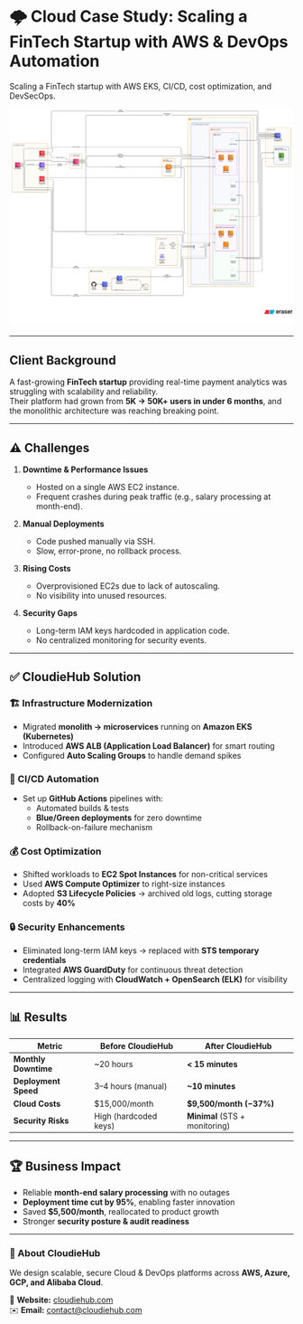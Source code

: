 
# 🌩️ Cloud Case Study: Scaling a FinTech Startup with AWS & DevOps Automation
Scaling a FinTech startup with AWS EKS, CI/CD, cost optimization, and DevSecOps.


![Architecture Diagram](assets/architecture.png)

---

##  Client Background
A fast-growing **FinTech startup** providing real-time payment analytics was struggling with scalability and reliability.  
Their platform had grown from **5K → 50K+ users in under 6 months**, and the monolithic architecture was reaching breaking point.

---

## ⚠️ Challenges
1. **Downtime & Performance Issues**  
   - Hosted on a single AWS EC2 instance.  
   - Frequent crashes during peak traffic (e.g., salary processing at month-end).  

2. **Manual Deployments**  
   - Code pushed manually via SSH.  
   - Slow, error-prone, no rollback process.  

3. **Rising Costs**  
   - Overprovisioned EC2s due to lack of autoscaling.  
   - No visibility into unused resources.  

4. **Security Gaps**  
   - Long-term IAM keys hardcoded in application code.  
   - No centralized monitoring for security events.  

---

## ✅ CloudieHub Solution

### 🏗️ Infrastructure Modernization
- Migrated **monolith → microservices** running on **Amazon EKS (Kubernetes)**  
- Introduced **AWS ALB (Application Load Balancer)** for smart routing  
- Configured **Auto Scaling Groups** to handle demand spikes  

### 🔄 CI/CD Automation
- Set up **GitHub Actions** pipelines with:  
  - Automated builds & tests  
  - **Blue/Green deployments** for zero downtime  
  - Rollback-on-failure mechanism  

### 💰 Cost Optimization
- Shifted workloads to **EC2 Spot Instances** for non-critical services  
- Used **AWS Compute Optimizer** to right-size instances  
- Adopted **S3 Lifecycle Policies** → archived old logs, cutting storage costs by **40%**  

### 🔒 Security Enhancements
- Eliminated long-term IAM keys → replaced with **STS temporary credentials**  
- Integrated **AWS GuardDuty** for continuous threat detection  
- Centralized logging with **CloudWatch + OpenSearch (ELK)** for visibility  

---

## 📊 Results

| Metric            | Before CloudieHub   | After CloudieHub       |
|-------------------|---------------------|------------------------|
| **Monthly Downtime** | ~20 hours           | **< 15 minutes**       |
| **Deployment Speed** | 3–4 hours (manual)  | **~10 minutes**        |
| **Cloud Costs**      | $15,000/month       | **$9,500/month (−37%)** |
| **Security Risks**   | High (hardcoded keys) | **Minimal** (STS + monitoring) |

---

## 🏆 Business Impact
- Reliable **month-end salary processing** with no outages  
- **Deployment time cut by 95%**, enabling faster innovation  
- Saved **$5,500/month**, reallocated to product growth  
- Stronger **security posture & audit readiness**  

---

### 🔗 About CloudieHub
We design scalable, secure Cloud & DevOps platforms across **AWS, Azure, GCP, and Alibaba Cloud**.  

📌 **Website:** [cloudiehub.com](https://cloudiehub.com)  
✉️ **Email:** contact@cloudiehub.com  

